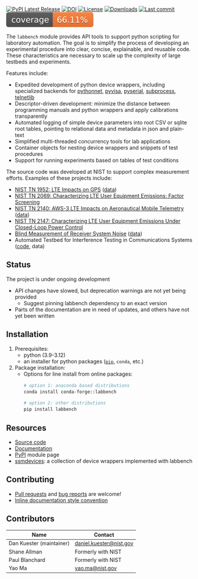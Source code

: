 [![PyPI Latest Release](https://img.shields.io/pypi/v/labbench.svg)](https://pypi.org/project/labbench/)
[![DOI](https://zenodo.org/badge/DOI/10.18434/M32122.svg)](https://doi.org/10.18434/M32122)
[![License](https://img.shields.io/badge/license-NIST-brightgreen)](https://github.com/usnistgov/labbench/blob/master/LICENSE.md)
[![Downloads](https://static.pepy.tech/badge/labbench)](https://pepy.tech/project/labbench)
[![Last commit](https://img.shields.io/github/last-commit/usnistgov/labbench)](https://pypi.org/project/labbench/)
[![Test coverage](./doc/reports/coverage.svg)](https://github.com/usnistgov/labbench/)

The `labbench` module provides API tools to support python scripting for laboratory automation.
The goal is to simplify the process of developing an experimental procedure into clear, concise, explainable, and reusable code.
These characteristics are necessary to scale up the complexity of large testbeds and experiments.

Features include:
* Expedited development of python device wrappers, including specialized backends for [pythonnet](https://github.com/pythonnet/pythonnet/wiki), [pyvisa](https://pyvisa.readthedocs.io/), [pyserial](https://pyserial.readthedocs.io/en/latest/), [subprocess](https://docs.python.org/3/library/subprocess.html), [telnetlib](https://docs.python.org/3/library/telnetlib.html)
* Descriptor-driven development: minimize the distance between programming manuals and python wrappers and apply calibrations transparently
* Automated logging of simple device parameters into root CSV or sqlite root tables, pointing to relational data and metadata in json and plain-text
* Simplified multi-threaded concurrency tools for lab applications
* Container objects for nesting device wrappers and snippets of test procedures
* Support for running experiments based on tables of test conditions

The source code was developed at NIST to support complex measurement efforts. Examples of these projects include:
  * [NIST TN 1952: LTE Impacts on GPS](https://nvlpubs.nist.gov/nistpubs/TechnicalNotes/NIST.TN.1952.pdf) ([data](https://data.nist.gov/od/id/mds2-2186))
  * [NIST TN 2069: Characterizing LTE User Equipment Emissions: Factor Screening](https://doi.org/10.6028/NIST.TN.2069)
  * [NIST TN 2140: AWS-3 LTE Impacts on Aeronautical Mobile Telemetry](https://nvlpubs.nist.gov/nistpubs/TechnicalNotes/NIST.TN.2140.pdf) ([data](https://data.nist.gov/od/id/mds2-2279))
  * [NIST TN 2147: Characterizing LTE User Equipment Emissions Under Closed-Loop Power Control](https://nvlpubs.nist.gov/nistpubs/TechnicalNotes/NIST.TN.2147.pdf)
  * [Blind Measurement of Receiver System Noise](https://www.nist.gov/publications/blind-measurement-receiver-system-noise) ([data](https://data.nist.gov/pdr/lps/ark:/88434/mds2-2121))
  * Automated Testbed for Interference Testing in Communications Systems ([code](https://github.com/usnistgov/atic/), data)

## Status
The project is under ongoing development
* API changes have slowed, but deprecation warnings are not yet being provided
    * Suggest pinning labbench dependency to an exact version
* Parts of the documentation are in need of updates, and others have not yet been written

## Installation
1. Prerequisites:
    * python (3.9-3.12)
    * an installer for python packages ([`pip`](https://pypi.org/project/pip/), `conda`, etc.)
2. Package installation:
    * Options for line install from online packages:
      ```sh
      # option 1: anaconda based distributions
      conda install conda-forge::labbench
      ```
      ```sh
      # option 2: other distributions
      pip install labbench
      ```

## Resources
* [Source code](http://github.com/usnistgov/labbench)
* [Documentation](http://pages.nist.gov/labbench)
* [PyPI](https://pypi.org/project/labbench/) module page
* [ssmdevices](https://github.com/usnistgov/ssmdevices): a collection of device wrappers implemented with labbench

## Contributing
* [Pull requests](https://github.com/usnistgov/labbench/pulls) and [bug reports](https://github.com/usnistgov/labbench/issues) are welcome!
* [Inline documentation style convention](https://google.github.io/styleguide/pyguide.html#s3.8-comments-and-docstrings)

## Contributors
|Name|Contact|
|---|---|
|Dan Kuester (maintainer)|<daniel.kuester@nist.gov>|
|Shane Allman|Formerly with NIST|
|Paul Blanchard|Formerly with NIST|
|Yao Ma|<yao.ma@nist.gov>|
<!-- 
_<a name="myfootnote1">[1]</a> Certain commercial equipment, instruments, or
materials are identified in this repository in order to specify the application
adequately. Such identification is not intended to imply recommendation
or endorsement by the National Institute of Standards and Technology, nor is it
intended to imply that the materials or equipment identified are necessarily the
best available for the purpose._ -->
